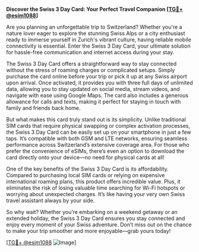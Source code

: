 **Discover the Swiss 3 Day Card: Your Perfect Travel Companion [[TG💪+ @esim1088](https://t.me/s/esim1088)]**

Are you planning an unforgettable trip to Switzerland? Whether you're a nature lover eager to explore the stunning Swiss Alps or a city enthusiast ready to immerse yourself in Zurich's vibrant culture, having reliable mobile connectivity is essential. Enter the Swiss 3 Day Card, your ultimate solution for hassle-free communication and internet access during your stay.

The Swiss 3 Day Card offers a straightforward way to stay connected without the stress of roaming charges or complicated setups. Simply purchase the card online before your trip or pick it up at any Swiss airport upon arrival. Once activated, it provides you with three full days of unlimited data, allowing you to stay updated on social media, stream videos, and navigate with ease using Google Maps. The card also includes a generous allowance for calls and texts, making it perfect for staying in touch with family and friends back home.

But what makes this card truly stand out is its simplicity. Unlike traditional SIM cards that require physical swapping or complex activation processes, the Swiss 3 Day Card can be easily set up on your smartphone in just a few taps. It’s compatible with both GSM and LTE networks, ensuring seamless performance across Switzerland’s extensive coverage area. For those who prefer the convenience of eSIMs, there’s even an option to download the card directly onto your device—no need for physical cards at all!

One of the key benefits of the Swiss 3 Day Card is its affordability. Compared to purchasing local SIM cards or relying on expensive international roaming plans, this product offers incredible value. Plus, it eliminates the risk of losing valuable time searching for Wi-Fi hotspots or worrying about unexpected charges. It’s like having your very own Swiss travel assistant always by your side.

So why wait? Whether you’re embarking on a weekend getaway or an extended holiday, the Swiss 3 Day Card ensures you stay connected and enjoy every moment of your Swiss adventure. Don’t miss out on the chance to make your trip smoother and more enjoyable—grab yours today! 

[[TG💪+ @esim1088](https://t.me/s/esim1088) ![Image](https://i.postimg.cc/Y0z9fWf4/image.png)]